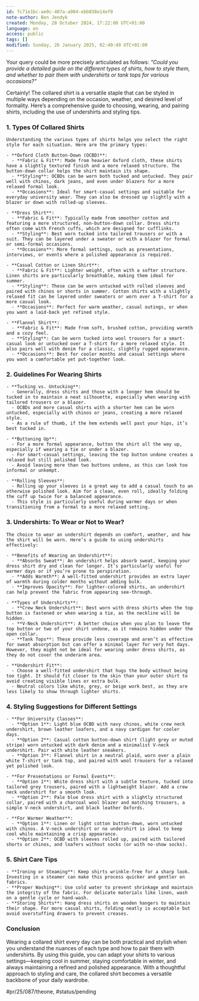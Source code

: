 ```yaml
---
id: fc71e1bc-ae0c-407a-a904-ebb038e14ef0
note-author: Ben Jendyk
created: Monday, 28 October 2024, 17:22:00 UTC+01:00
language: en
access: public
tags: []
modified: Sunday, 26 January 2025, 02:40:49 UTC+01:00
---
```


Your query could be more precisely articulated as follows: *"Could you provide a detailed guide on the different types of shirts, how to style them, and whether to pair them with undershirts or tank tops for various occasions?"*

Certainly! The collared shirt is a versatile staple that can be styled in multiple ways depending on the occasion, weather, and desired level of formality. Here’s a comprehensive guide to choosing, wearing, and pairing shirts, including the use of undershirts and styling tips.

### 1. **Types Of Collared Shirts**

	Understanding the various types of shirts helps you select the right style for each situation. Here are the primary types:

	- **Oxford Cloth Button-Down (OCBD)**:  
	  - **Fabric & Fit**: Made from heavier Oxford cloth, these shirts have a slightly textured finish and a more relaxed structure. The button-down collar helps the shirt maintain its shape.
	  - **Styling**: OCBDs can be worn both tucked and untucked. They pair well with chinos, dark jeans, and even under blazers for a more relaxed formal look.
	  - **Occasions**: Ideal for smart-casual settings and suitable for everyday university wear. They can also be dressed up slightly with a blazer or down with rolled-up sleeves.
	
	- **Dress Shirt**:  
	  - **Fabric & Fit**: Typically made from smoother cotton and featuring a more structured, non-button-down collar. Dress shirts often come with French cuffs, which are designed for cufflinks.
	  - **Styling**: Best worn tucked into tailored trousers or with a suit. They can be layered under a sweater or with a blazer for formal or semi-formal occasions.
	  - **Occasions**: More formal settings, such as presentations, interviews, or events where a polished appearance is required.

	- **Casual Cotton or Linen Shirt**:  
	  - **Fabric & Fit**: Lighter weight, often with a softer structure. Linen shirts are particularly breathable, making them ideal for summer.
	  - **Styling**: These can be worn untucked with rolled sleeves and paired with chinos or shorts in summer. Cotton shirts with a slightly relaxed fit can be layered under sweaters or worn over a T-shirt for a more casual look.
	  - **Occasions**: Perfect for warm weather, casual outings, or when you want a laid-back yet refined style.

	- **Flannel Shirt**:  
	  - **Fabric & Fit**: Made from soft, brushed cotton, providing warmth and a cozy feel.
	  - **Styling**: Can be worn tucked into wool trousers for a smart-casual look or untucked over a T-shirt for a more relaxed style. It also pairs well with denim for a classic, slightly rugged appearance.
	  - **Occasions**: Best for cooler months and casual settings where you want a comfortable yet put-together look.

### 2. **Guidelines For Wearing Shirts**

	- **Tucking vs. Untucking**:  
	  - Generally, dress shirts and those with a longer hem should be tucked in to maintain a neat silhouette, especially when wearing with tailored trousers or a blazer.
	  - OCBDs and more casual shirts with a shorter hem can be worn untucked, especially with chinos or jeans, creating a more relaxed style.
	  - As a rule of thumb, if the hem extends well past your hips, it’s best tucked in.

	- **Buttoning Up**:  
	  - For a more formal appearance, button the shirt all the way up, especially if wearing a tie or under a blazer.
	  - For smart-casual settings, leaving the top button undone creates a relaxed but still polished look.
	  - Avoid leaving more than two buttons undone, as this can look too informal or unkempt.

	- **Rolling Sleeves**:  
	  - Rolling up your sleeves is a great way to add a casual touch to an otherwise polished look. Aim for a clean, even roll, ideally folding the cuff up twice for a balanced appearance.
	  - This style is particularly useful during warmer days or when transitioning from a formal to a more relaxed setting.

### 3. **Undershirts: To Wear or Not to Wear?**

	The choice to wear an undershirt depends on comfort, weather, and how the shirt will be worn. Here’s a guide to using undershirts effectively:

	- **Benefits of Wearing an Undershirt**:  
	  - **Absorbs Sweat**: An undershirt helps absorb sweat, keeping your dress shirt dry and clean for longer. It’s particularly useful for warmer days or if you’re prone to perspiration.
	  - **Adds Warmth**: A well-fitted undershirt provides an extra layer of warmth during colder months without adding bulk.
	  - **Improves Opacity**: For lighter-colored shirts, an undershirt can help prevent the fabric from appearing see-through.

	- **Types of Undershirts**:
	  - **Crew Neck Undershirt**: Best worn with dress shirts when the top button is fastened or when wearing a tie, as the neckline will be hidden.
	  - **V-Neck Undershirt**: A better choice when you plan to leave the top button or two of your shirt undone, as it remains hidden under the open collar.
	  - **Tank Tops**: These provide less coverage and aren’t as effective for sweat absorption but can offer a minimal layer for very hot days. However, they might not be ideal for wearing under dress shirts, as they do not cover the underarm area.

	- **Undershirt Fit**:  
	  - Choose a well-fitted undershirt that hugs the body without being too tight. It should fit closer to the skin than your outer shirt to avoid creating visible lines or extra bulk.
	  - Neutral colors like white, grey, or beige work best, as they are less likely to show through lighter shirts.

### 4. **Styling Suggestions for Different Settings**

	- **For University Classes**:
	  - **Option 1**: Light blue OCBD with navy chinos, white crew neck undershirt, brown leather loafers, and a navy cardigan for cooler days.
	  - **Option 2**: Casual cotton button-down shirt (light grey or muted stripe) worn untucked with dark denim and a minimalist V-neck undershirt. Pair with white leather sneakers.
	  - **Option 3**: Flannel shirt in a neutral plaid, worn over a plain white T-shirt or tank top, and paired with wool trousers for a relaxed yet polished look.

	- **For Presentations or Formal Events**:
	  - **Option 1**: White dress shirt with a subtle texture, tucked into tailored grey trousers, paired with a lightweight blazer. Add a crew neck undershirt for a smooth look.
	  - **Option 2**: Pale blue dress shirt with a slightly structured collar, paired with a charcoal wool blazer and matching trousers, a simple V-neck undershirt, and black leather Oxfords.

	- **For Warmer Weather**:
	  - **Option 1**: Linen or light cotton button-down, worn untucked with chinos. A V-neck undershirt or no undershirt is ideal to keep cool while maintaining a crisp appearance.
	  - **Option 2**: OCBD with sleeves rolled up, paired with tailored shorts or chinos, and loafers without socks (or with no-show socks).

### 5. **Shirt Care Tips**

	- **Ironing or Steaming**: Keep shirts wrinkle-free for a sharp look. Investing in a steamer can make this process quicker and gentler on fabrics.
	- **Proper Washing**: Use cold water to prevent shrinkage and maintain the integrity of the fabric. For delicate materials like linen, wash on a gentle cycle or hand-wash.
	- **Storing Shirts**: Hang dress shirts on wooden hangers to maintain their shape. For more casual shirts, folding neatly is acceptable but avoid overstuffing drawers to prevent creases.

### Conclusion

Wearing a collared shirt every day can be both practical and stylish when you understand the nuances of each type and how to pair them with undershirts. By using this guide, you can adapt your shirts to various settings—keeping cool in summer, staying comfortable in winter, and always maintaining a refined and polished appearance. With a thoughtful approach to styling and care, the collared shirt becomes a versatile backbone of your daily wardrobe.


#pr/25/087/theone, #status/pending